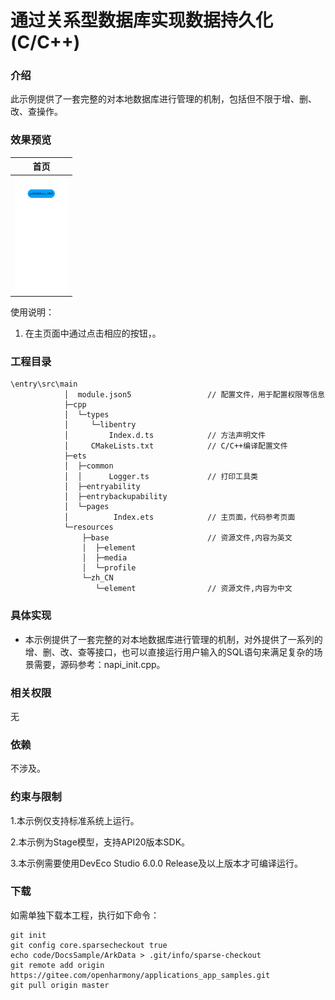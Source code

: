 # 通过关系型数据库实现数据持久化 (C/C++)

### 介绍

此示例提供了一套完整的对本地数据库进行管理的机制，包括但不限于增、删、改、查操作。

### 效果预览

| 首页                                                     |
| -------------------------------------------------------- |
| <img src="./browse/start.png" style="zoom:50%;" /> | 

使用说明：

1. 在主页面中通过点击相应的按钮，。

### 工程目录

```
\entry\src\main
            │  module.json5					// 配置文件，用于配置权限等信息
            ├─cpp
            │  └─types
            │     └─libentry
            │         Index.d.ts            // 方法声明文件
            │     CMakeLists.txt            // C/C++编译配置文件
            ├─ets
            │  ├─common
            │  │      Logger.ts				// 打印工具类
            │  ├─entryability
            │  ├─entrybackupability
            │  └─pages
            │          Index.ets			// 主页面，代码参考页面
            └─resources
                ├─base						// 资源文件,内容为英文
                │  ├─element
                │  ├─media
                │  └─profile
                └─zh_CN
                   └─element                // 资源文件,内容为中文

```

### 具体实现

- 本示例提供了一套完整的对本地数据库进行管理的机制，对外提供了一系列的增、删、改、查等接口，也可以直接运行用户输入的SQL语句来满足复杂的场景需要，源码参考：napi_init.cpp。

### 相关权限

无

### 依赖

不涉及。

### 约束与限制

1.本示例仅支持标准系统上运行。

2.本示例为Stage模型，支持API20版本SDK。

3.本示例需要使用DevEco Studio 6.0.0 Release及以上版本才可编译运行。

### 下载

如需单独下载本工程，执行如下命令：

```
git init
git config core.sparsecheckout true
echo code/DocsSample/ArkData > .git/info/sparse-checkout
git remote add origin https://gitee.com/openharmony/applications_app_samples.git
git pull origin master
```
